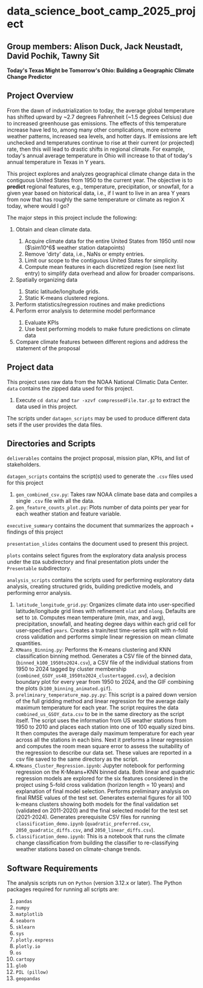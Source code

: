 <h1> data_science_boot_camp_2025_project </h1>
<h2> Group members: Alison Duck, Jack Neustadt, David Pochik, Tawny Sit </h2>

<p> <strong>Today's Texas Might be Tomorrow's Ohio: Building a Geographic Climate Change Predictor</strong> </p>

## Project Overview
From the dawn of industrialization to today, the average global temperature has shifted upward by ~2.7 degrees Fahrenheit (~1.5 degrees Celsius) due to increased greenhouse gas emissions. The effects of this temperature increase have led to, among many other complications, more extreme weather patterns, increased sea levels, and hotter days. If emissions are left unchecked and temperatures continue to rise at their current (or projected) rate, then this will lead to drastic shifts in regional climate. For example, today's annual average temperature in Ohio will increase to that of today's annual temperature in Texas in Y years.

This project explores and analyzes geographical climate change data in the contiguous United States from 1950 to the current year. The objective is to <strong>predict</strong> regional features, e.g., temperature, precipitation, or snowfall, for a given year based on historical data, i.e., if I want to live in an area Y years from now that has roughly the same temperature or climate as region X today, where would I go?

The major steps in this project include the following:
<ol>
<li>Obtain and clean climate data. </li>
<ol>
<li>Acquire climate data for the entire United States from 1950 until now ($\sim10^6$ weather station datapoints) </li>
<li>Remove 'dirty' data, i.e., NaNs or empty entries. </li>
<li>Limit our scope to the contiguous United States for simplicity.</li>
<li>Compute mean features in each discretized region (see next list entry) to simplify data overhead and allow for broader comparisons.</li>
</ol>
<li>Spatially organizing data </li>
<ol>
<li> Static latitude/longitude grids. </li>
<li> Static K-means clustered regions. </li>
</ol>
<li>Perform statistics/regression routines and make predictions</li>
<li>Perform error analysis to determine model performance</li>
<ol>
<li>Evaluate KPIs </li>
<li>Use best performing models to make future predictions on climate data</li>
</ol>
<li>Compare climate features between different regions and address the statement of the proposal</li>
</ol>

## Project data
This project uses raw data from the NOAA National Climatic Data Center. <code>data</code> contains the zipped data used for this project.
<ol>
<li>Execute <code>cd data/</code> and <code>tar -xzvf compressedFile.tar.gz</code> to extract the data used in this project.</li>
</ol>

The scripts under <code>datagen_scripts</code> may be used to produce different data sets if the user provides the data files.

## Directories and Scripts
<code>deliverables</code> contains the project proposal, mission plan, KPIs, and list of stakeholders.

<code>datagen_scripts</code> contains the script(s) used to generate the <code>.csv</code> files used for this project
<ol>
<li><code>gen_combined_csv.py</code>: Takes raw NOAA climate base data and compiles a single <code>.csv</code> file with all the data.</li>
<li><code>gen_feature_counts_plot.py</code>: Plots number of data points per year for each weather station and feature variable.</li>
</ol>

<code>executive_summary</code> contains the document that summarizes the approach + findings of this project

<code>presentation_slides</code> contains the document used to present this project.

<code>plots</code> contains select figures from the exploratory data analysis process under the <code>EDA</code> subdirectory and final presentation plots under the <code>Presentable</code> subdirectory.

<code>analysis_scripts</code> contains the scripts used for performing exploratory data analysis, creating structured grids, building predictive models, and performing error analysis.
<ol>
<li><code>latitude_longitude_grid.py</code>: Organizes climate data into user-specified latitude/longitude grid lines with refinement <code>nlat</code> and <code>nlong</code>. Defaults are set to <code>10</code>. Computes mean temperature (min, max, and avg), precipitation, snowfall, and heating degree days within each grid cell for user-specified <code>years</code>. Creates a train/test time-series split with n-fold cross validation and performs simple linear regression on mean climate quantities.</li>
<li><code>KMeans_Binning.py</code>: Performs the K-means clustering and KNN classification binning method. Generates a CSV file of the binned data, (<code>binned_k100_1950to2024.csv</code>), a CSV file of the individual stations from 1950 to 2024 tagged by cluster membership (<code>combined_GSOY_us48_1950to2024_clustertagged.csv</code>), a decision boundary plot for every year from 1950 to 2024, and the GIF combining the plots (<code>k100_binning_animated.gif</code>).</li>
<li><code>preliminary_temperature_map.py.py</code>: This script is a paired down version of the full gridding method and linear regression for the average daily maximum temperature for each year. The script requires the data <code>combined_us_GSOY_data.csv</code> to be in the same directory as the script itself. The script uses the information from US weather stations from 1950 to 2010 and places each station into one of 100 equally sized bins. It then computes the average daily maximum temperature for each year across all the stations in each bins. Next it preforms a linear regression and computes the room mean square error to assess the suitability of the regression to describe our data set. These values are reported in a csv file saved to the same directory as the script.</li>
<li><code>KMeans_Cluster_Regression.ipynb</code>: Jupyter notebook for performing regression on the K-Means+KNN binned data. Both linear and quadratic regression models are explored for the six features considered in the project using 5-fold cross validation (horizon length = 10 years) and explanation of final model selection. Performs preliminary analysis on final RMSE values of the test set. Generates external figures for all 100 k-means clusters showing both models for the final validation set (validated on 2011-2020) and the final selected model for the test set (2021-2024). Generates prerequisite CSV files for running <code>classification_demo.ipynb</code> (<code>quadratic_preferred.csv</code>, <code>2050_quadratic_diffs.csv</code>, and <code>2050_linear_diffs.csv</code>).</li>
<li><code>classification_demo.ipynb</code>: This is a notebook that runs the climate change classification from building the classifier to re-classifying weather stations based on climate-change trends.</li>
</ol>

## Software Requirements
The analysis scripts run on <code>Python</code> (version 3.12.x or later). The Python packages required for running all scripts are:
<ol>
<li><code>pandas</code></li>
<li><code>numpy</code></li>
<li><code>matplotlib</code></li>
<li><code>seaborn</code></li>
<li><code>sklearn</code></li>
<li><code>sys</code></li>
<li><code>plotly.express</code></li>
<li><code>plotly.io</code></li>
<li><code>os</code></li>
<li><code>cartopy</code></li>
<li><code>glob</code></li>
<li><code>PIL (pillow)</code></li>
<li><code>geopandas</code></li>
</ol>
